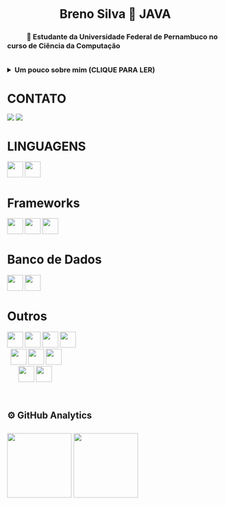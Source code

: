 <h1 align="center">Breno Silva 🔗 JAVA</h1>

<p align="center"><h3>ㅤㅤㅤ🚀 Estudante da Universidade Federal de Pernambuco no curso de Ciência da Computação</p>
<br>

<details>
    <summary><b>Um pouco sobre mim (CLIQUE PARA LER)</b></summary>
    <br>
    <p>
    Me chamo Breno Silva, tenho 19 anos atualmente e no início da pandemia eu decidi que não poderia sair dela sem ao menos conquistar algo, foi ai que eu me dediquei aos estudos, troquei meu vicio de jogos online por vicio nos estudos, consegui, mesmo com todas as adversidades, conquistar minha vaga na universidade federal após 1 ano estudando em média 8/10 horas por dia, tive que largar os estudos de programação para focar 100% nos estudos porque não tive um ensino médio bom... e voltei pra programação logo após conquistar minha vaga na universidade.

  Sou autodidata, empenhado e em busca de conhecimento.<br>
  </p>

Seja hoje uma pessoa melhor do que você foi ontem. Estude uma hora por dia, faça exercícios, descubra novos horizontes, faça uma boa ação, seja hoje 1% melhor do que você foi ontem, um passo de cada vez...<br><br>
</details>

<h1></h1>


<h1> CONTATO </h1>

[<img src="https://img.shields.io/badge/linkedin-%230077B5.svg?&style=for-the-badge&logo=linkedin&logoColor=white" />](https://www.linkedin.com/in/breno-silva-a868a5213/)
[<img src="https://img.shields.io/badge/Gmail-D14836?style=for-the-badge&logo=gmail&logoColor=white" />](mailto:silvabreno462@gmail.com)

<h1>LINGUAGENS</h1>

<p style="align:left">
  <img height="37em" src="https://img.shields.io/badge/Java-ED8B00?style=for-the-badge&logo=java&logoColor=white"/>  
  <img height="37em" src="https://img.shields.io/badge/TypeScript-007ACC?style=for-the-badge&logo=typescript&logoColor=white"/> 
  </p>
  
  <h1> Frameworks </h1>
  <p style="align: left">
      <img height="37em" src="https://img.shields.io/badge/Spring-6DB33F?style=for-the-badge&logo=spring&logoColor=white"/>
      <img height="37em" src="https://img.shields.io/badge/Angular-DD0031?style=for-the-badge&logo=angular&logoColor=white"/>
     <img height="37em" src="https://img.shields.io/badge/Bootstrap-563D7C?style=for-the-badge&logo=bootstrap&logoColor=white"/>
    </p>
  
  <h1>Banco de Dados </h1>
  <p style="align:left">
     <img height="37em" src="https://img.shields.io/badge/MySQL-00000F?style=for-the-badge&logo=mysql&logoColor=white"/>
     <img height="37em" src="https://img.shields.io/badge/PostgreSQL-316192?style=for-the-badge&logo=postgresql&logoColor=white"/>
  </p>
    <h1> Outros </h1>
    <p style="align:left">
     <img height="37em" src="https://img.shields.io/badge/Heroku-430098?style=for-the-badge&logo=heroku&logoColor=white"/>
      <img height="37em" src="https://img.shields.io/badge/Git-F05032?style=for-the-badge&logo=git&logoColor=white"/>
      <img height="37em" src="https://img.shields.io/badge/HTML5-E34F26?style=for-the-badge&logo=html5&logoColor=white"/>
      <img height="37em" src="https://img.shields.io/badge/CSS3-1572B6?style=for-the-badge&logo=css3&logoColor=white"/>
    <br>
     <img height="https://img.shields.io/badge/Adobe%20Photoshop-31A8FF?style=for-the-badge&logo=Adobe%20Photoshop&logoColor=black"/>
     <img height="https://img.shields.io/badge/Intel-Core_i5_8h-0071C5?style=for-the-badge&logo=intel&logoColor=white"/>
     <img height="37em" src="https://img.shields.io/badge/Intel-Core_i5_8h-0071C5?style=for-the-badge&logo=intel&logoColor=white"/>
     <img height="37em" src="https://img.shields.io/badge/NVIDIA-GTX1060-76B900?style=for-the-badge&logo=nvidia&logoColor=white"/>
     <img height="37em" src="https://img.shields.io/badge/Windows-0078D6?style=for-the-badge&logo=windows&logoColor=white"/>
     <br>
      ㅤㅤ<img height="37em" src="https://img.shields.io/badge/Visual_Studio_Code-0078D4?style=for-the-badge&logo=visual%20studio%20code&logoColor=white"/>
      <img height="37em" src="https://img.shields.io/badge/Eclipse-2C2255?style=for-the-badge&logo=eclipse&logoColor=white"/>
    </p>
    
<br>
 <h2>⚙ GitHub Analytics<h2>
    <p align="left">
        <img height="150em" src="https://github-readme-stats-eight-theta.vercel.app/api?username=BrenoRev&show_icons=true&theme=tokyonight&include_all_commits=true&count_private=false"/>
        <img height="150em" src="https://github-readme-stats-eight-theta.vercel.app/api/top-langs/?username=BrenoRev&layout=compact&langs_count=8&theme=tokyonight&include_all_commits=true&count_private=false"/>
    </p>

